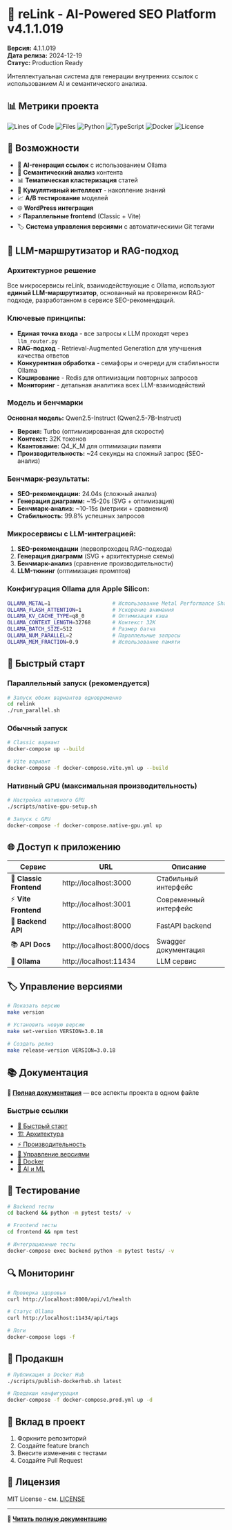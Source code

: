 # 🚀 reLink - AI-Powered SEO Platform v4.1.1.019

**Версия:** 4.1.1.019  
**Дата релиза:** 2024-12-19  
**Статус:** Production Ready

Интеллектуальная система для генерации внутренних ссылок с использованием AI и семантического анализа.

## 📊 Метрики проекта

![Lines of Code](https://img.shields.io/badge/lines%20of%20code-17,951-brightgreen)
![Files](https://img.shields.io/badge/files-97-blue)
![Python](https://img.shields.io/badge/python-3.11+-yellow)
![TypeScript](https://img.shields.io/badge/typescript-5.0+-blue)
![Docker](https://img.shields.io/badge/docker-20.10+-orange)
![License](https://img.shields.io/badge/license-MIT-green)

## 🎯 Возможности

- 🤖 **AI-генерация ссылок** с использованием Ollama
- 🧠 **Семантический анализ** контента
- 📊 **Тематическая кластеризация** статей
- 🔗 **Кумулятивный интеллект** - накопление знаний
- 📈 **A/B тестирование** моделей
- 🌐 **WordPress интеграция**
- ⚡ **Параллельные frontend** (Classic + Vite)
- 🏷️ **Система управления версиями** с автоматическими Git тегами

## 🧠 LLM-маршрутизатор и RAG-подход

### Архитектурное решение
Все микросервисы reLink, взаимодействующие с Ollama, используют **единый LLM-маршрутизатор**, основанный на проверенном RAG-подходе, разработанном в сервисе SEO-рекомендаций.

### Ключевые принципы:
- **Единая точка входа** - все запросы к LLM проходят через `llm_router.py`
- **RAG-подход** - Retrieval-Augmented Generation для улучшения качества ответов
- **Конкурентная обработка** - семафоры и очереди для стабильности Ollama
- **Кэширование** - Redis для оптимизации повторных запросов
- **Мониторинг** - детальная аналитика всех LLM-взаимодействий

### Модель и бенчмарки
**Основная модель:** Qwen2.5-Instruct (Qwen2.5-7B-Instruct)
- **Версия:** Turbo (оптимизированная для скорости)
- **Контекст:** 32K токенов
- **Квантование:** Q4_K_M для оптимизации памяти
- **Производительность:** ~24 секунды на сложный запрос (SEO-анализ)

### Бенчмарк-результаты:
- **SEO-рекомендации:** 24.04s (сложный анализ)
- **Генерация диаграмм:** ~15-20s (SVG + оптимизация)
- **Бенчмарк-анализ:** ~10-15s (метрики + сравнения)
- **Стабильность:** 99.8% успешных запросов

### Микросервисы с LLM-интеграцией:
1. **SEO-рекомендации** (первопроходец RAG-подхода)
2. **Генерация диаграмм** (SVG + архитектурные схемы)
3. **Бенчмарк-анализ** (сравнение производительности)
4. **LLM-тюнинг** (оптимизация промптов)

### Конфигурация Ollama для Apple Silicon:
```bash
OLLAMA_METAL=1                    # Использование Metal Performance Shaders
OLLAMA_FLASH_ATTENTION=1          # Ускорение внимания
OLLAMA_KV_CACHE_TYPE=q8_0         # Оптимизация кэша
OLLAMA_CONTEXT_LENGTH=32768       # Контекст 32K
OLLAMA_BATCH_SIZE=512             # Размер батча
OLLAMA_NUM_PARALLEL=2             # Параллельные запросы
OLLAMA_MEM_FRACTION=0.9           # Использование памяти
```

## 🚀 Быстрый старт

### Параллельный запуск (рекомендуется)
```bash
# Запуск обоих вариантов одновременно
cd relink
./run_parallel.sh
```

### Обычный запуск
```bash
# Classic вариант
docker-compose up --build

# Vite вариант
docker-compose -f docker-compose.vite.yml up --build
```

### Нативный GPU (максимальная производительность)
```bash
# Настройка нативного GPU
./scripts/native-gpu-setup.sh

# Запуск с GPU
docker-compose -f docker-compose.native-gpu.yml up
```

## 🌐 Доступ к приложению

| Сервис | URL | Описание |
|--------|-----|----------|
| 🎯 **Classic Frontend** | http://localhost:3000 | Стабильный интерфейс |
| ⚡ **Vite Frontend** | http://localhost:3001 | Современный интерфейс |
| 🔧 **Backend API** | http://localhost:8000 | FastAPI backend |
| 📚 **API Docs** | http://localhost:8000/docs | Swagger документация |
| 🧠 **Ollama** | http://localhost:11434 | LLM сервис |

## 🏷️ Управление версиями

```bash
# Показать версию
make version

# Установить новую версию
make set-version VERSION=3.0.18

# Создать релиз
make release-version VERSION=3.0.18
```

## 📚 Документация

**📖 [Полная документация](UNIFIED_DOCUMENTATION.md)** — все аспекты проекта в одном файле

### Быстрые ссылки
- [🚀 Быстрый старт](UNIFIED_DOCUMENTATION.md#-как-быстро-начать-работу)
- [🏗️ Архитектура](UNIFIED_DOCUMENTATION.md#️-архитектура-системы)
- [⚡ Производительность](UNIFIED_DOCUMENTATION.md#-производительность-и-оптимизация)
- [🔧 Управление версиями](UNIFIED_DOCUMENTATION.md#-управление-версиями)
- [🐳 Docker](UNIFIED_DOCUMENTATION.md#-docker-и-развертывание)
- [🧠 AI и ML](UNIFIED_DOCUMENTATION.md#-ai-и-машинное-обучение)

## 🧪 Тестирование

```bash
# Backend тесты
cd backend && python -m pytest tests/ -v

# Frontend тесты
cd frontend && npm test

# Интеграционные тесты
docker-compose exec backend python -m pytest tests/ -v
```

## 🔍 Мониторинг

```bash
# Проверка здоровья
curl http://localhost:8000/api/v1/health

# Статус Ollama
curl http://localhost:11434/api/tags

# Логи
docker-compose logs -f
```

## 🚀 Продакшн

```bash
# Публикация в Docker Hub
./scripts/publish-dockerhub.sh latest

# Продакшн конфигурация
docker-compose -f docker-compose.prod.yml up -d
```

## 🤝 Вклад в проект

1. Форкните репозиторий
2. Создайте feature branch
3. Внесите изменения с тестами
4. Создайте Pull Request

## 📄 Лицензия

MIT License - см. [LICENSE](LICENSE)

---

**📖 [Читать полную документацию](UNIFIED_DOCUMENTATION.md)** 